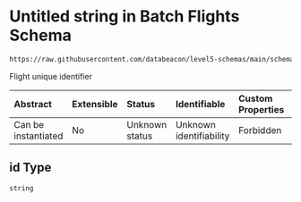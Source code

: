 # Untitled string in Batch Flights Schema

```txt
https://raw.githubusercontent.com/databeacon/level5-schemas/main/schemas/batch/flights.schema.json#/properties/id
```

Flight unique identifier

| Abstract            | Extensible | Status         | Identifiable            | Custom Properties | Additional Properties | Access Restrictions | Defined In                                                                          |
| :------------------ | :--------- | :------------- | :---------------------- | :---------------- | :-------------------- | :------------------ | :---------------------------------------------------------------------------------- |
| Can be instantiated | No         | Unknown status | Unknown identifiability | Forbidden         | Allowed               | none                | [flights.schema.json\*](../../out/batch/flights.schema.json "open original schema") |

## id Type

`string`
